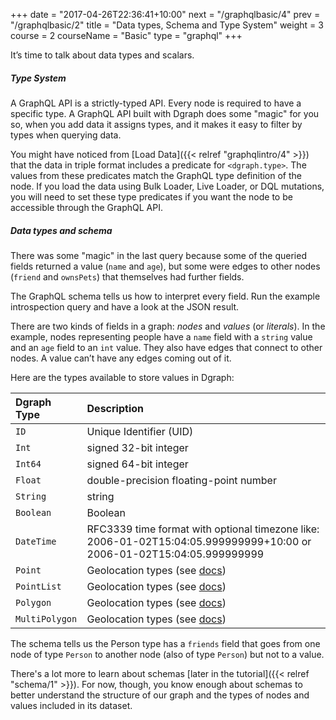 +++
date = "2017-04-26T22:36:41+10:00"
next = "/graphqlbasic/4"
prev = "/graphqlbasic/2"
title = "Data types, Schema and Type System"
weight = 3
course = 2
courseName = "Basic"
type = "graphql"
+++

It’s time to talk about data types and scalars.

##### Type System

A GraphQL API is a strictly-typed API. Every node is required to have a specific type. A GraphQL API built with Dgraph does some "magic" for you so, when you add data it assigns types, and it makes it easy to filter by types when querying data.

You might have noticed from [Load Data]({{< relref "graphqlintro/4" >}}) that the data in
triple format includes a predicate for `<dgraph.type>`. The values from these
predicates match the GraphQL type definition of the node. If you load the data
using Bulk Loader, Live Loader, or DQL mutations, you will need to set these
type predicates if you want the node to be accessible through the GraphQL API.

##### Data types and schema

There was some "magic" in the last query because some of the queried
fields returned a value (`name` and `age`), but some were edges to
other nodes (`friend` and `ownsPets`) that themselves had further fields.

The GraphQL schema tells us how to interpret every field. Run the example
introspection query and have a look at the JSON result.

There are two kinds of fields in a graph: *nodes* and
*values* (or *literals*).  In the example, nodes representing people have
a `name` field with a `string` value and an `age` field to an `int` value. They also
have edges that connect to other nodes. A value can’t have any edges coming out of it.

Here are the types available to store values in Dgraph:

| Dgraph Type | Description |
|:------------|:--------|
|  `ID`       | Unique Identifier (UID) |
|  `Int`      | signed 32-bit integer |
|  `Int64`    | signed 64-bit integer |
|  `Float`    | double-precision floating-point number |
|  `String`   | string |
|  `Boolean`  | Boolean |
|  `DateTime` | RFC3339 time format with optional timezone like: 2006-01-02T15:04:05.999999999+10:00 or 2006-01-02T15:04:05.999999999 |
|  `Point`    | Geolocation types (see [docs](https://dgraph.io/docs/graphql/schema/types/#geolocation-types)) |
|  `PointList` | Geolocation types (see [docs](https://dgraph.io/docs/graphql/schema/types/#geolocation-types)) |
|  `Polygon`  | Geolocation types (see [docs](https://dgraph.io/docs/graphql/schema/types/#geolocation-types)) |
|  `MultiPolygon` | Geolocation types (see [docs](https://dgraph.io/docs/graphql/schema/types/#geolocation-types)) |

The schema tells us the Person type has a `friends` field that goes from one node of type `Person` to another node (also of type `Person`) but not to a value.

There's a lot more to learn about schemas [later in the tutorial]({{< relref "schema/1" >}}).  For now, though, you know enough about schemas to better understand the structure of our graph and the types of nodes and values included in its dataset.
